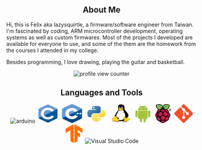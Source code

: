 <h2 align="center">About Me</h2>
<div>
Hi, this is Felix aka lazysquirtle, a firmware/software engineer from Taiwan. I'm fascinated by coding, ARM microcontroller development, operating systems as well as custom firmwares. Most of the projects I developed are available for everyone to use, and some of the them are the homework from the courses I attended in my college. 

Besides programming, I love drawing, playing the guitar and basketball.
</div>
  <div align="center">
  <img src="https://komarev.com/ghpvc/?username=lazysquirtle&color=F291A3" alt="profile view counter" />
</div>

<h2 align="center">Languages and Tools</h2>
<p align="center"> 
  <img src="https://cdn.worldvectorlogo.com/logos/arduino-1.svg" alt="arduino" width="60" height="50"/>
  <img src="https://raw.githubusercontent.com/devicons/devicon/master/icons/c/c-original.svg" alt="c" width="60" height="50"/> 
  <img src="https://raw.githubusercontent.com/devicons/devicon/master/icons/cplusplus/cplusplus-original.svg" alt="cplusplus" width="60" height="50"/>
  <img src="https://raw.githubusercontent.com/devicons/devicon/master/icons/python/python-original.svg" alt="python" width="60" height="50"/>
  <img src="https://raw.githubusercontent.com/devicons/devicon/master/icons/linux/linux-original.svg" alt="linux" width="60" height="50"/>
  <img src="https://github.com/devicons/devicon/blob/master/icons/android/android-original.svg" alt="android" width="50" height="50"/>
  <img src="https://raw.githubusercontent.com/iiiypuk/rpi-icon/master/raspberry-pi-logo_resized_256.png" alt="rpi" width="50" height="50"/>
  <img src="https://github.com/devicons/devicon/blob/master/icons/git/git-original.svg" alt="git" width="50" height="50"/>
  <img src="https://github.com/devicons/devicon/blob/master/icons/tensorflow/tensorflow-original.svg" alt="tensorflow" width="50" height="50"/>
  <img src="https://cdn.jsdelivr.net/gh/devicons/devicon/icons/vscode/vscode-original.svg" alt="Visual Studio Code" width="50" /> 
</p>  

<!--
<h2 align="center">My Daily Challenges</h2>
<p  align="center"><img src="https://leetcode.card.workers.dev/?username=FelixSung" alt="Leetcode Stats Card"></p>
-->
<!--
**lazysquirtle/lazysquirtle** is a ✨ _special_ ✨ repository because its `README.md` (this file) appears on your GitHub profile.

Here are some ideas to get you started:

- 🔭 I’m currently working on ...
- 🌱 I’m currently learning ...
- 👯 I’m looking to collaborate on ...
- 🤔 I’m looking for help with ...
- 💬 Ask me about ...
- 📫 How to reach me: ...
- 😄 Pronouns: ...
- ⚡ Fun fact: ...
-->
